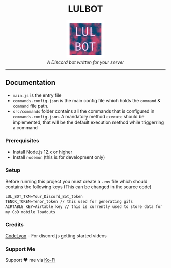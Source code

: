 <h1 align="center">LULBOT</h1>
<p align="center">
  <img src="assets/logo.png" alt="lul-bot-logo" width="120px" height="120px"/>
  <br>
  <i>A Discord bot written for your server</i>
  <br>
</p>
<hr>

## Documentation
- ```main.js``` is the entry file
- ```commands.config.json``` is the main config file which holds the ```command``` & ```command``` file path.
- ```src/commands``` folder contains all the commands that is configured in ```commands.config.json```. A mandatory method ```execute``` should be implemented, that will be the default execution method while triggerring a command

### Prerequisites
- Install Node.js 12.x or higher
- Install ```nodemon``` (this is for development only)

### Setup
Before running this project you must create a ```.env``` file which should contains the following keys (This can be changed in the source code)
<br>
```
LUL_BOT_TKN=Your_Discord_Bot_token
TENOR_TOKEN=Tenor_token // this used for generating gifs
AIRTABLE_KEY=Airtable_key // this is currently used to store data for my CoD mobile loadouts
```

### Credits
[CodeLyon][codelyon] - For discord.js getting started videos

### Support Me
Support ♥ me via [Ko-Fi][ko-fi]

[ko-fi]: https://ko-fi.com/indrajith
[codelyon]: https://www.youtube.com/c/CodeLyon/
